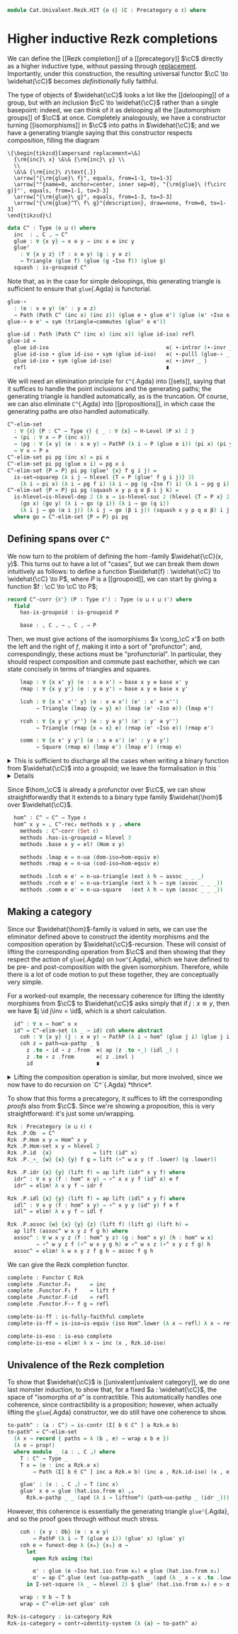 <!--
```agda
open import 1Lab.Path.Reasoning

open import Cat.Functor.Properties
open import Cat.Prelude

import Cat.Functor.Reasoning.FullyFaithful as Ffr
import Cat.Reasoning
```
-->

```agda
module Cat.Univalent.Rezk.HIT {o ℓ} (C : Precategory o ℓ) where
```

<!--
```agda
open Cat.Reasoning C

private
  module P = Precategory
  variable x y z : ⌞ C ⌟
```
-->

# Higher inductive Rezk completions

We can define the [[Rezk completion]] of a [[precategory]] $\cC$
directly as a higher inductive type, without passing through
[replacement]. Importantly, under this construction, the resulting
universal functor $\cC \to \widehat{\cC}$ becomes *definitionally* fully
faithful.

[replacement]: Data.Image.html

The type of objects of $\widehat{\cC}$ looks a lot like the
[[delooping]] of a group, but with an inclusion $\cC \to \widehat{\cC}$
rather than a single basepoint: indeed, we can think of it as delooping
all the [[automorphism groups]] of $\cC$ at once. Completely
analogously, we have a constructor turning [[isomorphisms]] in $\cC$
into paths in $\widehat{\cC}$; and we have a generating triangle saying
that this constructor respects composition, filling the diagram

~~~{.quiver}
\[\begin{tikzcd}[ampersand replacement=\&]
  {\rm{inc}\ x} \&\& {\rm{inc}\ y} \\
  \\
  \&\& {\rm{inc}\ z\text{.}}
  \arrow["{\rm{glue}\ f}", equals, from=1-1, to=1-3]
  \arrow[""{name=0, anchor=center, inner sep=0}, "{\rm{glue}\ (f\circ g)}"', equals, from=1-1, to=3-3]
  \arrow["{\rm{glue}\ g}", equals, from=1-3, to=3-3]
  \arrow["{\rm{glue}^T\ f\ g}"{description}, draw=none, from=0, to=1-3]
\end{tikzcd}\]
~~~

```agda
data C^ : Type (o ⊔ ℓ) where
  inc  : ⌞ C ⌟ → C^
  glue : ∀ {x y} → x ≅ y → inc x ≡ inc y
  glueᵀ
    : ∀ {x y z} (f : x ≅ y) (g : y ≅ z)
    → Triangle (glue f) (glue (g ∘Iso f)) (glue g)
  squash : is-groupoid C^
```

Note that, as in the case for simple deloopings, this generating
triangle is sufficient to ensure that `glue`{.Agda} is functorial.

```agda
glue-∘
  : (e : x ≅ y) (e' : y ≅ z)
  → Path (Path C^ (inc x) (inc z)) (glue e ∙ glue e') (glue (e' ∘Iso e))
glue-∘ e e' = sym (triangle→commutes (glueᵀ e e'))

glue-id : Path (Path C^ (inc x) (inc x)) (glue id-iso) refl
glue-id =
  glue id-iso                                     ≡⟨ ∙-intror (∙-invr _) ⟩
  glue id-iso ∙ glue id-iso ∙ sym (glue id-iso)   ≡⟨ ∙-pulll (glue-∘ _ _ ∙ ap C^.glue (ext (idl _))) ⟩
  glue id-iso ∙ sym (glue id-iso)                 ≡⟨ ∙-invr _ ⟩
  refl                                            ∎
```

We will need an elimination principle for `C^`{.Agda} into [[sets]],
saying that it suffices to handle the point inclusions and the
generating paths; the generating triangle is handled automatically, as
is the truncation. Of course, we can also eliminate `C^`{.Agda} into
[[propositions]], in which case the generating paths are *also* handled
automatically.

```agda
C^-elim-set
  : ∀ {ℓ} {P : C^ → Type ℓ} ⦃ _ : ∀ {x} → H-Level (P x) 2 ⦄
  → (pi : ∀ x → P (inc x))
  → (pg : ∀ {x y} (e : x ≅ y) → PathP (λ i → P (glue e i)) (pi x) (pi y))
  → ∀ x → P x
C^-elim-set pi pg (inc x) = pi x
C^-elim-set pi pg (glue x i) = pg x i
C^-elim-set {P = P} pi pg (glueᵀ {x} f g i j) =
  is-set→squarep (λ i j → hlevel {T = P (glueᵀ f g i j)} 2)
    (λ i → pi x) (λ i → pg f i) (λ i → pg (g ∘Iso f) i) (λ i → pg g i) i j
C^-elim-set {P = P} pi pg (squash x y p q α β i j k) =
  is-hlevel→is-hlevel-dep 2 (λ x → is-hlevel-suc 2 (hlevel {T = P x} 2))
    (go x) (go y) (λ i → go (p i)) (λ i → go (q i))
    (λ i j → go (α i j)) (λ i j → go (β i j)) (squash x y p q α β) i j k
  where go = C^-elim-set {P = P} pi pg
```

<!--
```agda
abstract
  C^-elim-prop
    : ∀ {ℓ} {P : C^ → Type ℓ} ⦃ _ : ∀ {x} → H-Level (P x) 1 ⦄
    → (∀ x → P (inc x))
    → ∀ x → P x
  C^-elim-prop pi = C^-elim-set ⦃ hlevel-instance (is-prop→is-set (hlevel 1)) ⦄
      pi (λ e → prop!)

instance
  H-Level-C^ : ∀ {n} → H-Level C^ (3 + n)
  H-Level-C^ = basic-instance 3 squash

  Inductive-C^
    : ∀ {ℓ ℓm} {P : C^ → Type ℓ} ⦃ i : Inductive (∀ x → P (inc x)) ℓm ⦄
    → ⦃ _ : ∀ {x} → H-Level (P x) 1 ⦄
    → Inductive (∀ x → P x) ℓm
  Inductive-C^ ⦃ i ⦄ = record
    { methods = i .Inductive.methods
    ; from    = λ f → C^-elim-prop (i .Inductive.from f)
    }
```
-->

## Defining spans over `C^`

We now turn to the problem of defining the $\hom$-family
$\widehat{\cC}(x, y)$. This turns out to have a lot of "cases", but we
can break them down intuitively as follows: to define a function
$\widehat{f} : \widehat{\cC} \to \widehat{\cC} \to P$, where $P$ is a
[[groupoid]], we can start by giving a function $f : \cC \to \cC \to P$;

```agda
record C^-corr {ℓ'} (P : Type ℓ') : Type (o ⊔ ℓ ⊔ ℓ') where
  field
    has-is-groupoid : is-groupoid P

    base : ⌞ C ⌟ → ⌞ C ⌟ → P
```

Then, we must give actions of the isomorphisms $x \cong_\cC x'$ on both
the left and the right of $f$, making it into a sort of "profunctor";
and, correspondingly, these actions must be "profunctorial". In
particular, they should respect composition and commute past eachother,
which we can state concisely in terms of triangles and squares.

```agda
    lmap : ∀ {x x' y} (e : x ≅ x') → base x y ≡ base x' y
    rmap : ∀ {x y y'} (e : y ≅ y') → base x y ≡ base x y'

    lcoh : ∀ {x x' x'' y} (e : x ≅ x') (e' : x' ≅ x'')
         → Triangle (lmap {y = y} e) (lmap (e' ∘Iso e)) (lmap e')

    rcoh : ∀ {x y y' y''} (e : y ≅ y') (e' : y' ≅ y'')
         → Triangle (rmap {x = x} e) (rmap (e' ∘Iso e)) (rmap e')

    comm : ∀ {x x' y y'} (e : x ≅ x') (e' : y ≅ y')
         → Square (rmap e) (lmap e') (lmap e') (rmap e)
```

<details>
<summary>This is sufficient to discharge all the cases when writing a
binary function from $\widehat{\cC}$ into a groupoid; we leave the
formalisation in this `<details>`{.html} block because it is rather
fiddly.</summary>

```agda
  private
    instance
      _ : H-Level P 3
      _ = hlevel-instance has-is-groupoid

    go₀ : (x : ⌞ C ⌟) (y : C^) → P
    go₀ ξ (inc x)              = base ξ x
    go₀ ξ (glue x i)           = rmap {ξ} x i
    go₀ ξ (glueᵀ f g i j)      = rcoh {ξ} f g i j
    go₀ ξ (squash x y p q α β i j k) =
      let go = go₀ ξ in is-hlevel→is-hlevel-dep 2 (λ _ → hlevel 3)
        (go x) (go y) (λ i → go (p i)) (λ i → go (q i))
        (λ i j → go (α i j)) (λ i j → go (β i j))
        (squash x y p q α β) i j k

    lmap' : ∀ {x x'} (e : x ≅ x') → go₀ x ≡ go₀ x'
    lmap' e = funextP $ C^-elim-set (λ _ → lmap e) λ e' → comm e' e

    lcoh'
      : ∀ {w x y : ⌞ C ⌟} (e : w ≅ x) (e' : x ≅ y)
      → Triangle (lmap' e) (lmap' (e' ∘Iso e)) (lmap' e')
    lcoh' e e' = funext-square $ C^-elim-prop λ x → lcoh e e'

  C^-rec₂ : (x y : C^) → P
  C^-rec₂ (inc x)          z = go₀ x z
  C^-rec₂ (glue x i)       z = lmap' x i z
  C^-rec₂ (glueᵀ x y i j)  z = lcoh' x y i j z
  C^-rec₂ (squash x y p q α β i j k) z =
    let
      go : C^ → P
      go x = C^-rec₂ x z
    in is-hlevel→is-hlevel-dep 2 (λ _ → hlevel 3)
      (go x) (go y) (λ i → go (p i)) (λ i → go (q i))
      (λ i j → go (α i j)) (λ i j → go (β i j))
      (squash x y p q α β) i j k
```

</details>

<!--
```agda
open C^-corr
private
```
-->

Since $\hom_\cC$ is already a profunctor over $\cC$, we can show
straightforwardly that it extends to a binary type family
$\widehat{\hom}$ over $\widehat{\cC}$.

```agda
  hom^ : C^ → C^ → Type ℓ
  hom^ x y = ⌞ C^-rec₂ methods x y ⌟ where
    methods : C^-corr (Set ℓ)
    methods .has-is-groupoid = hlevel 3
    methods .base x y = el! (Hom x y)

    methods .lmap e = n-ua (dom-iso→hom-equiv e)
    methods .rmap e = n-ua (cod-iso→hom-equiv e)

    methods .lcoh e e' = n-ua-triangle (ext λ h → assoc _ _ _)
    methods .rcoh e e' = n-ua-triangle (ext λ h → sym (assoc _ _ _))
    methods .comm e e' = n-ua-square   (ext λ h → sym (assoc _ _ _))
```

<!--
```agda
-- To make sure that composition in Rzk is injective in the objects, we
-- wrap the hom^ family defined above in a record.

record Hom^ (x y : C^) : Type ℓ where
  constructor lift
  field
    lower : hom^ x y

open Hom^ public

instance
  H-Level-Hom^ : ∀ {x y n} → H-Level (Hom^ x y) (2 + n)
  H-Level-Hom^ = basic-instance 2 (Iso→is-hlevel 2 (Hom^.lower , (iso lift (λ x → refl) (λ x → refl))) (hlevel 2))

  Inductive-Hom^
    : ∀ {x y ℓ ℓm} {P : Hom^ x y → Type ℓ} ⦃ i : Inductive (∀ h → P (lift h)) ℓm ⦄
    → Inductive (∀ x → P x) ℓm
  Inductive-Hom^ ⦃ i ⦄ = record { methods = i .Inductive.methods ; from = λ { m (lift x) → i .Inductive.from m x } }

private
  lifthom^ : ∀ {x y} → hom^ x y → Hom^ x y
  lifthom^ = lift
```
-->

## Making a category

Since our $\widehat{\hom}$-family is valued in sets, we can use the
eliminator defined above to construct the identity morphisms and the
composition operation by $\widehat{\cC}$-recursion. These will consist
of lifting the corresponding operation from $\cC$ and then showing that
they respect the action of `glue`{.Agda} on `hom^`{.Agda}, which we have
defined to be pre- and post-composition with the given isomorphism.
Therefore, while there is a lot of code motion to put these together,
they are conceptually very simple.

For a worked-out example, the necessary coherence for lifting the
identity morphisms from $\cC$ to $\widehat{\cC}$ asks simply that if $j
: x \cong y$, then we have $j \id j\inv = \id$, which is a short
calculation.

```agda
  id^ : ∀ x → hom^ x x
  id^ = C^-elim-set (λ _ → id) coh where abstract
    coh : ∀ {x y} (j : x ≅ y) → PathP (λ i → hom^ (glue j i) (glue j i)) id id
    coh z = path→ua-pathp _ $
      z .to ∘ id ∘ z .from  ≡⟨ ap (z .to ∘_) (idl _) ⟩
      z .to ∘ z .from       ≡⟨ z .invl ⟩
      id                    ∎
```

<details>
<summary>Lifting the composition operation is similar, but more
involved, since we now have to do recursion on `C^`{.Agda}
*thrice*.</summary>

```agda
  ∘^ : ∀ x y z → hom^ y z → hom^ x y → hom^ x z
  ∘^ = C^-elim-set f₁ coh₂ where mutual
    f₀ : ∀ x y z → hom^ (inc y) z → hom^ (inc x) (inc y) → hom^ (inc x) z
    f₀ x y = C^-elim-set (λ z → _∘_) (coh₀ x y)

    f₁ : ∀ x (y z : C^) → hom^ y z → hom^ (inc x) y → hom^ (inc x) z
    f₁ x = C^-elim-set (f₀ x) (coh₁ x)

    abstract
      coh₀ : ∀ x y {z z'} (j : z ≅ z') → PathP (λ i → hom^ (inc y) (glue j i) → hom^ (inc x) (inc y) → hom^ (inc x) (glue j i)) _∘_ _∘_
      coh₀ x y j = ua→ (λ f → funextP λ g → path→ua-pathp _ (assoc _ _ _))

      coh₁ : ∀ x {y z} (j : y ≅ z) → PathP (λ i → (y : C^) → hom^ (glue j i) y → hom^ (inc x) (glue j i) → hom^ (inc x) y) (f₀ x y) (f₀ x z)
      coh₁ x j = funextP (C^-elim-prop (λ z → ua→ λ h → ua→ λ i → ap (h ∘_) (insertl (j .invr)) ∙ pulll refl))

      coh₂ : ∀ {x y} (j : x ≅ y) → PathP (λ i → (y z : C^) → hom^ y z → hom^ (glue j i) y → hom^ (glue j i) z) (f₁ x) (f₁ y)
      coh₂ j = funextP $ elim! λ y → funextP $ elim! λ z → funextP λ f → ua→ λ g → path→ua-pathp _ (sym (assoc _ _ _))
```

</details>

To show that this forms a precategory, it suffices to lift the
corresponding *proofs* also from $\cC$. Since we're showing a
proposition, this is very straightforward: it's just some un/wrapping.

```agda
Rzk : Precategory (o ⊔ ℓ) ℓ
Rzk .P.Ob  = C^
Rzk .P.Hom x y = Hom^ x y
Rzk .P.Hom-set x y = hlevel 2
Rzk .P.id  {x}             = lift (id^ x)
Rzk .P._∘_ {w} {x} {y} f g = lift (∘^ w x y (f .lower) (g .lower))

Rzk .P.idr {x} {y} (lift f) = ap lift (idr^ x y f) where
  idr^ : ∀ x y (f : hom^ x y) → ∘^ x x y f (id^ x) ≡ f
  idr^ = elim! λ x y f → idr f

Rzk .P.idl {x} {y} (lift f) = ap lift (idl^ x y f) where
  idl^ : ∀ x y (f : hom^ x y) → ∘^ x y y (id^ y) f ≡ f
  idl^ = elim! λ x y f → idl f

Rzk .P.assoc {w} {x} {y} {z} (lift f) (lift g) (lift h) =
  ap lift (assoc^ w x y z f g h) where
  assoc^ : ∀ w x y z (f : hom^ y z) (g : hom^ x y) (h : hom^ w x)
         → ∘^ w y z f (∘^ w x y g h) ≡ ∘^ w x z (∘^ x y z f g) h
  assoc^ = elim! λ w x y z f g h → assoc f g h
```

<!--
```agda
module Rzk = Cat.Reasoning Rzk
```
-->

We can give the Rezk completion functor.

```agda
complete : Functor C Rzk
complete .Functor.F₀      = inc
complete .Functor.F₁ f    = lift f
complete .Functor.F-id    = refl
complete .Functor.F-∘ f g = refl

complete-is-ff : is-fully-faithful complete
complete-is-ff = is-iso→is-equiv (iso Hom^.lower (λ x → refl) λ x → refl)

complete-is-eso : is-eso complete
complete-is-eso = elim! λ x → inc (x , Rzk.id-iso)
```

<!--
```agda
module hat = Ffr complete complete-is-ff
```
-->

## Univalence of the Rezk completion

To show that $\widehat{\cC}$ is [[univalent|univalent category]], we do
one last monster induction, to show that, for a fixed $a :
\widehat{\cC}$, the space of "isomorphs of $a$" is contractible. This
automatically handles one coherence, since contractibility is a
proposition; however, when actually lifting the `glue`{.Agda}
constructor, we do still have one coherence to show.

```agda
to-path^ : (a : C^) → is-contr (Σ[ b ∈ C^ ] a Rzk.≅ b)
to-path^ = C^-elim-set
  (λ x → record { paths = λ (b , e) → wrap x b e })
  (λ e → prop!)
  where module _ (a : ⌞ C ⌟) where
    T : C^ → Type _
    T x = (e : inc a Rzk.≅ x)
        → Path (Σ[ b ∈ C^ ] inc a Rzk.≅ b) (inc a , Rzk.id-iso) (x , e)

    glue' : (x : ⌞ C ⌟) → T (inc x)
    glue' x e = glue (hat.iso.from e) ,ₚ
      Rzk.≅-pathp _ _ (apd (λ i → lifthom^) (path→ua-pathp _ (idr _)))
```

However, this coherence is essentially the generating triangle
`glueᵀ`{.Agda}, and so the proof goes through without much stress.

```agda
    coh : {x y : Ob} (e : x ≅ y)
        → PathP (λ i → T (glue e i)) (glue' x) (glue' y)
    coh e = funext-dep λ {x₀} {x₁} α →
      let
        open Rzk using (to)

        α' : glue (e ∘Iso hat.iso.from x₀) ≡ glue (hat.iso.from x₁)
        α' = ap C^.glue (ext (ua-pathp→path _ (apd (λ _ x → x .to .lower) α)))
      in Σ-set-square (λ _ → hlevel 2) $ glueᵀ (hat.iso.from x₀) e ▷ α'

    wrap : ∀ b → T b
    wrap = C^-elim-set glue' coh

Rzk-is-category : is-category Rzk
Rzk-is-category = contr→identity-system (λ {a} → to-path^ a)
```
